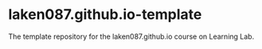 # laken087.github.io-template
The template repository for the laken087.github.io course on Learning Lab.

